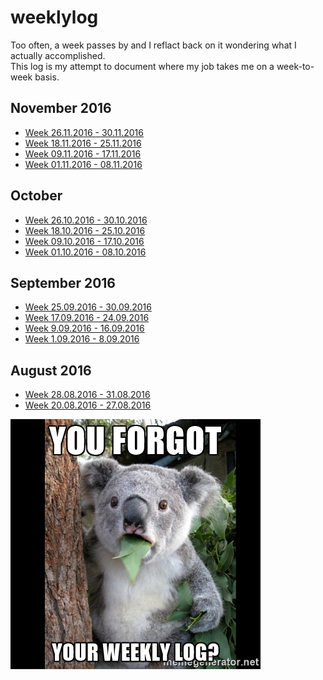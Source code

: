 # weeklylog
Too often, a week passes by and I reflact back on it wondering what I actually accomplished.
<br />This log is my attempt to document where my job takes me on a week-to-week basis.


## November 2016
- [Week 26.11.2016 - 30.11.2016](https://github.com/eyaltrabelsi/weeklylog/tree/master/data/2016/November/weeklog-26.11.2016_to_30.11.2016.md)
- [Week 18.11.2016 - 25.11.2016](https://github.com/eyaltrabelsi/weeklylog/tree/master/data/2016/November/weeklog-18.11.2016_to_25.11.2016.md) 
- [Week 09.11.2016 - 17.11.2016](https://github.com/eyaltrabelsi/weeklylog/tree/master/data/2016/November/weeklog-09.11.2016_to_17.11.2016.md) 
- [Week 01.11.2016 - 08.11.2016](https://github.com/eyaltrabelsi/weeklylog/tree/master/data/2016/November/weeklog-01.11.2016_to_08.11.2016.md) 


## October
- [Week 26.10.2016 - 30.10.2016](https://github.com/eyaltrabelsi/weeklylog/tree/master/data/2016/October/weeklog-26.10.2016_to_31.10.2016.md)
- [Week 18.10.2016 - 25.10.2016](https://github.com/eyaltrabelsi/weeklylog/tree/master/data/2016/October/weeklog-18.10.2016_to_25.10.2016.md)
- [Week 09.10.2016 - 17.10.2016](https://github.com/eyaltrabelsi/weeklylog/tree/master/data/2016/October/weeklog-09.10.2016_to_17.10.2016.md) 
- [Week 01.10.2016 - 08.10.2016](https://github.com/eyaltrabelsi/weeklylog/tree/master/data/2016/October/weeklog-01.10.2016_to_08.10.2016.md) 

## September 2016
- [Week 25.09.2016 - 30.09.2016](https://github.com/eyaltrabelsi/weeklylog/tree/master/data/2016/September/weeklog-25.09.2016_to_30.09.2016.md) 
- [Week 17.09.2016 - 24.09.2016](https://github.com/eyaltrabelsi/weeklylog/tree/master/data/2016/September/weeklog-17.09.2016_to_24.09.2016.md) 
- [Week 9.09.2016 - 16.09.2016](https://github.com/eyaltrabelsi/weeklylog/tree/master/data/2016/September/weeklog-09.09.2016_to_16.09.2016.md) 
- [Week 1.09.2016 - 8.09.2016](https://github.com/eyaltrabelsi/weeklylog/tree/master/data/2016/September/weeklog-01.09.2016_to_08.09.2016.md) 

## August 2016
- [Week 28.08.2016 - 31.08.2016](https://github.com/eyaltrabelsi/weeklylog/tree/master/data/2016/August/weeklog-28.08.2016_to_31.08.2016.md)
- [Week 20.08.2016 - 27.08.2016](https://github.com/eyaltrabelsi/weeklylog/tree/master/data/2016/August/weeklog-20.08.2016_to_27.08.2016.md) 

![alt tag](weeklylog.jpg)
